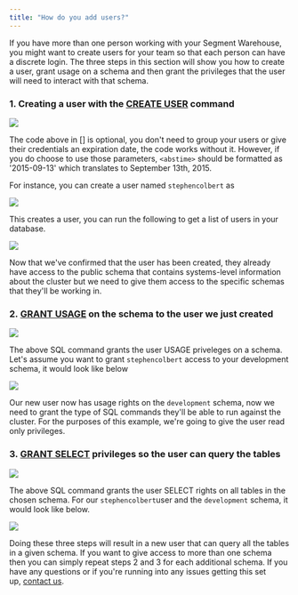 ```yaml
---
title: "How do you add users?"
---
```


If you have more than one person working with your Segment Warehouse, you might want to create users for your team so that each person can have a discrete login. The three steps in this section will show you how to create a user, grant usage on a schema and then grant the privileges that the user will need to interact with that schema.

### 1\. Creating a user with the [CREATE USER](http://docs.aws.amazon.com/redshift/latest/dg/r_CREATE_USER.html) command

![](../images/asset_h5NYu2A6.png)

The code above in \[\] is optional, you don't need to group your users or give their credentials an expiration date, the code works without it. However, if you do choose to use those parameters, `<abstime>` should be formatted as '2015-09-13' which translates to September 13th, 2015.

For instance, you can create a user named `stephencolbert` as

![](../images/asset_tCuF9cKv.png)

This creates a user, you can run the following to get a list of users in your database.

![](../images/asset_mqIokcxg.png)

Now that we've confirmed that the user has been created, they already have access to the public schema that contains systems-level information about the cluster but we need to give them access to the specific schemas that they'll be working in.

### 2. [GRANT USAGE](http://docs.aws.amazon.com/redshift/latest/dg/r_GRANT.html) on the schema to the user we just created

![](../images/asset_A9wjfpH7.png)

The above SQL command grants the user USAGE priveleges on a schema. Let's assume you want to grant `stephencolbert` access to your development schema, it would look like below

![](../images/asset_lBjUYlwq.png)

Our new user now has usage rights on the `development` schema, now we need to grant the type of SQL commands they'll be able to run against the cluster. For the purposes of this example, we're going to give the user read only privileges.

### 3. [GRANT SELECT](http://docs.aws.amazon.com/redshift/latest/dg/r_GRANT.html) privileges so the user can query the tables

![](../images/asset_g1XTzzbo.png)

The above SQL command grants the user SELECT rights on all tables in the chosen schema. For our `stephencolbert`user and the `development` schema, it would look like below.

![](../images/asset_0NVxn6T3.png)

Doing these three steps will result in a new user that can query all the tables in a given schema. If you want to give access to more than one schema then you can simply repeat steps 2 and 3 for each additional schema. If you have any questions or if you're running into any issues getting this set up, [contact us](/contact).
